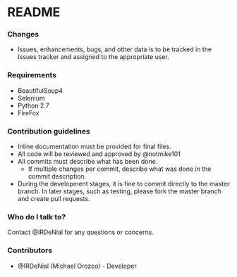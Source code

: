 # README #

### Changes ###
* Issues, enhancements, bugs, and other data is to be tracked in the Issues tracker and assigned to the appropriate user.

### Requirements ###

* BeautifulSoup4
* Selenium
* Python 2.7
* FireFox

### Contribution guidelines ###

* Inline documentation must be provided for final files.
* All code will be reviewed and approved by @notmike101
* All commits must describe what has been done.
    * If multiple changes per commit, describe what was done in the commit description.
* During the development stages, it is fine to commit directly to the master branch.  In later stages, such as testing, please fork the master branch and create pull requests.

### Who do I talk to? ###

Contact @IRDeNial for any questions or concerns.

### Contributors ###
* @IRDeNial (Michael Orozco) - Developer
